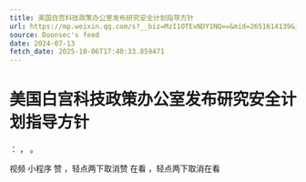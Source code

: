 ```yaml
---
title: 美国白宫科技政策办公室发布研究安全计划指导方针
url: https://mp.weixin.qq.com/s?__biz=MzI1OTExNDY1NQ==&mid=2651614139&idx=2&sn=3433e22a621860de9c983b6c0a64809a
source: Doonsec's feed
date: 2024-07-13
fetch_date: 2025-10-06T17:40:33.859471
---
```


# 美国白宫科技政策办公室发布研究安全计划指导方针

：
，
。

视频
小程序
赞
，轻点两下取消赞
在看
，轻点两下取消在看